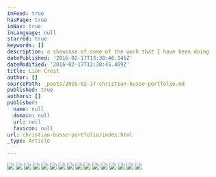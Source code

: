 ```yaml
---
inFeed: true
hasPage: true
inNav: true
inLanguage: null
starred: true
keywords: []
description: a showcase of some of the work that I have been doing
datePublished: '2016-02-17T13:38:46.146Z'
dateModified: '2016-02-17T13:38:45.409Z'
title: Lion Crest
author: []
sourcePath: _posts/2016-02-17-christian-busse-portfolio.md
published: true
authors: []
publisher:
  name: null
  domain: null
  url: null
  favicon: null
url: christian-busse-portfolio/index.html
_type: Article

---
```

![](https://s3-us-west-2.amazonaws.com/the-grid-img/p/8b5dc0fc741778a4f1615e17f3d2cb64c49047e9.jpg)
![](https://s3-us-west-2.amazonaws.com/the-grid-img/p/a763d3df7fe010bfe3ccdd6109f6008b308aa971.png)
![](https://s3-us-west-2.amazonaws.com/the-grid-img/p/8bc2bed0e8f5ac3ae45efeb2e62f4a8d9f7467d9.png)
![](https://s3-us-west-2.amazonaws.com/the-grid-img/p/8dcb706b69cb48592f54fc33e520cf811fc10880.png)
![](https://s3-us-west-2.amazonaws.com/the-grid-img/p/b918ef6582ece3e00e48ba8a872809bec083060f.jpg)
![](https://s3-us-west-2.amazonaws.com/the-grid-img/p/7ed2b6f2970bd6445c6de1d0ed5a9d7c4e420601.jpg)
![](https://s3-us-west-2.amazonaws.com/the-grid-img/p/f17cf4c56aa16c83b1f15a3e24d900b87ecf9e2f.jpg)
![](https://s3-us-west-2.amazonaws.com/the-grid-img/p/7c1b8ab6dce632e6db1804892cde21de176e18ee.jpg)
![](https://s3-us-west-2.amazonaws.com/the-grid-img/p/40693480754705924b35cb534ebeba8da6c07e2c.jpg)
![](https://s3-us-west-2.amazonaws.com/the-grid-img/p/4b6c07614717c258ce92befdabeb3d904c001bc9.jpg)
![](https://s3-us-west-2.amazonaws.com/the-grid-img/p/c7a08059cb88fb75055b6c124815bc982aed2b8f.jpg)
![](https://s3-us-west-2.amazonaws.com/the-grid-img/p/df0d02995334ba4a27bf672996423c35367a0d1d.jpg)
![](https://s3-us-west-2.amazonaws.com/the-grid-img/p/0eaf905247f8784cca85502f5c0bbea83e1070f4.jpg)
![](https://the-grid-user-content.s3-us-west-2.amazonaws.com/0aa276f1-b021-4607-8aaa-8cfa543327ef.png)
![](https://the-grid-user-content.s3-us-west-2.amazonaws.com/8c4dafad-5f54-4024-b539-d1604840ceb6.jpg)
![](https://the-grid-user-content.s3-us-west-2.amazonaws.com/ebe510b9-9e66-4062-a90f-6e26ac56a414.jpg)